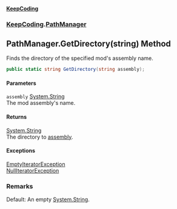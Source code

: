 #### [KeepCoding](index.md 'index')
### [KeepCoding](KeepCoding.md 'KeepCoding').[PathManager](PathManager.md 'KeepCoding.PathManager')
## PathManager.GetDirectory(string) Method
Finds the directory of the specified mod's assembly name.  
```csharp
public static string GetDirectory(string assembly);
```
#### Parameters
<a name='KeepCoding.PathManager.GetDirectory(string).assembly'></a>
`assembly` [System.String](https://docs.microsoft.com/en-us/dotnet/api/System.String 'System.String')  
The mod assembly's name.
  
#### Returns
[System.String](https://docs.microsoft.com/en-us/dotnet/api/System.String 'System.String')  
The directory to [assembly](PathManager.GetDirectory.PxCKkzQ.eQgFtLQeot8Ppw.md#KeepCoding.PathManager.GetDirectory(string).assembly 'KeepCoding.PathManager.GetDirectory(string).assembly').
#### Exceptions
[EmptyIteratorException](EmptyIteratorException.md 'KeepCoding.Internal.EmptyIteratorException')  
[NullIteratorException](NullIteratorException.md 'KeepCoding.Internal.NullIteratorException')  
### Remarks
Default: An empty [System.String](https://docs.microsoft.com/en-us/dotnet/api/System.String 'System.String').  
